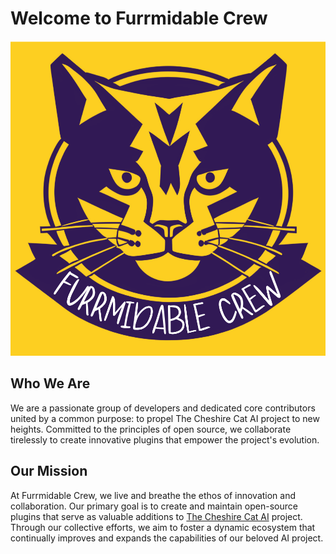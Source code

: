 # Welcome to Furrmidable Crew

![](/profile/logo-senape.png)

## Who We Are
We are a passionate group of developers and dedicated core contributors united by a common purpose: to propel The Cheshire Cat AI project to new heights. Committed to the principles of open source, we collaborate tirelessly to create innovative plugins that empower the project's evolution.

## Our Mission
At Furrmidable Crew, we live and breathe the ethos of innovation and collaboration. Our primary goal is to create and maintain open-source plugins that serve as valuable additions to [The Cheshire Cat AI](https://github.com/cheshire-cat-ai/core) project. Through our collective efforts, we aim to foster a dynamic ecosystem that continually improves and expands the capabilities of our beloved AI project.